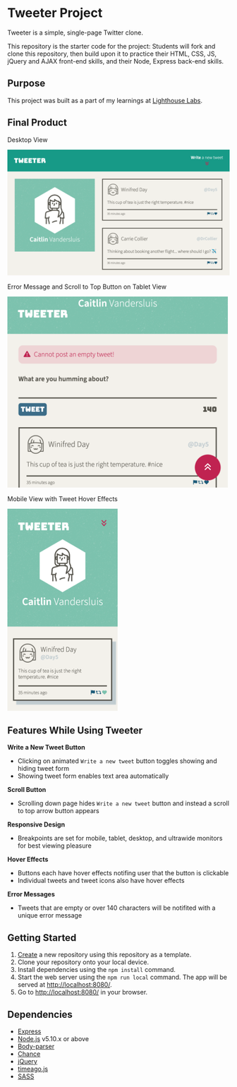 # Tweeter Project

Tweeter is a simple, single-page Twitter clone.

This repository is the starter code for the project: Students will fork and clone this repository, then build upon it to practice their HTML, CSS, JS, jQuery and AJAX front-end skills, and their Node, Express back-end skills.

## Purpose

This project was built as a part of my learnings at [Lighthouse Labs](https://www.lighthouselabs.ca).

## Final Product
Desktop View

<img src="./docs/desktop_view.png" width="600" alt="Desktop View">

Error Message and Scroll to Top Button on Tablet View

<img src="./docs/error_and_button_view.png" width="500" alt="Tablet View">


Mobile View with Tweet Hover Effects

<img src="./docs/mobile_hover_view.png" width="250" alt="Mobile View">


## Features While Using Tweeter

**Write a New Tweet Button**
- Clicking on animated `Write a new tweet` button toggles showing and hiding tweet form
- Showing tweet form enables text area automatically

**Scroll Button**
- Scrolling down page hides `Write a new tweet` button and instead a scroll to top arrow button appears

**Responsive Design**
- Breakpoints are set for mobile, tablet, desktop, and ultrawide monitors for best viewing pleasure

**Hover Effects**
- Buttons each have hover effects notifing user that the button is clickable
- Individual tweets and tweet icons also have hover effects

**Error Messages**
- Tweets that are empty or over 140 characters will be notifited with a unique error message

## Getting Started

1. [Create](https://docs.github.com/en/repositories/creating-and-managing-repositories/creating-a-repository-from-a-template) a new repository using this repository as a template.
2. Clone your repository onto your local device.
3. Install dependencies using the `npm install` command.
3. Start the web server using the `npm run local` command. The app will be served at <http://localhost:8080/>.
4. Go to <http://localhost:8080/> in your browser.

## Dependencies

- [Express](https://expressjs.com)
- [Node.js](https://nodejs.org) v5.10.x or above
- [Body-parser](https://www.npmjs.com/package/body-parser)
- [Chance](https://www.npmjs.com/package/chance)
- [jQuery](https://jquery.com/)
- [timeago.js](https://cdnjs.com/libraries/timeago.js)
- [SASS](https://www.npmjs.com/package/sass)